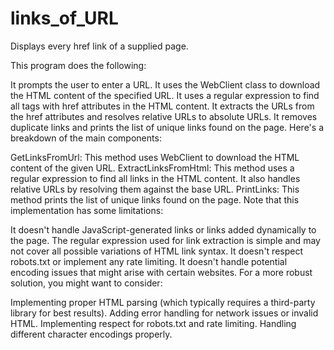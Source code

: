 # links_of_URL
Displays every href link of a supplied page.

This program does the following:

It prompts the user to enter a URL.
It uses the WebClient class to download the HTML content of the specified URL.
It uses a regular expression to find all <a> tags with href attributes in the HTML content.
It extracts the URLs from the href attributes and resolves relative URLs to absolute URLs.
It removes duplicate links and prints the list of unique links found on the page.
Here's a breakdown of the main components:

GetLinksFromUrl: This method uses WebClient to download the HTML content of the given URL.
ExtractLinksFromHtml: This method uses a regular expression to find all links in the HTML content. It also handles relative URLs by resolving them against the base URL.
PrintLinks: This method prints the list of unique links found on the page.
Note that this implementation has some limitations:

It doesn't handle JavaScript-generated links or links added dynamically to the page.
The regular expression used for link extraction is simple and may not cover all possible variations of HTML link syntax.
It doesn't respect robots.txt or implement any rate limiting.
It doesn't handle potential encoding issues that might arise with certain websites.
For a more robust solution, you might want to consider:

Implementing proper HTML parsing (which typically requires a third-party library for best results).
Adding error handling for network issues or invalid HTML.
Implementing respect for robots.txt and rate limiting.
Handling different character encodings properly.
